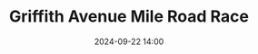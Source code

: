 ---
title: Griffith Avenue Mile Road Race
location: Griffith Avenue, Dublin
date: 2024-09-22 14:00
latitude: 53.379308
longitude: -6.272265
results:
  - place: 14
    name: Pierce Geoghegan
    time: 4m 38s
    category: M40
    note: Personal Best
---